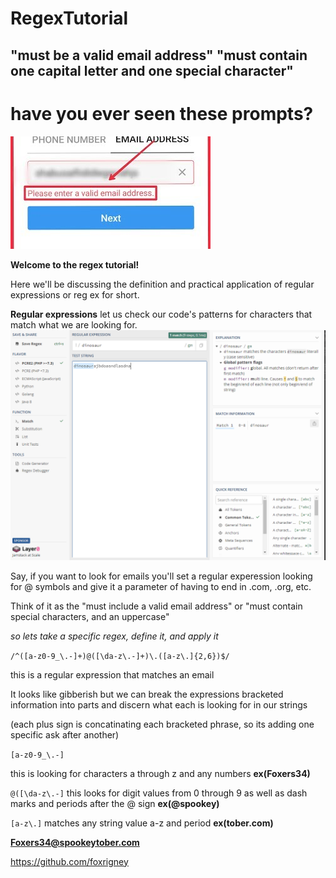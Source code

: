 # RegexTutorial

## "must be a valid email address" "must contain one capital letter and one special character" 

 # have you ever seen these prompts?
 ![regex](regex.jpg)


**Welcome to the regex tutorial!**

Here we'll be discussing the definition and practical application of regular expressions or reg ex for short.

**Regular expressions** let us check our code's patterns for characters that match what we are looking for.
![regexT](regexTutorial.PNG)

Say, if you want to look for emails you'll set a regular experession looking for @ symbols and give it a parameter of having to end in .com, .org, etc.

Think of it as the "must include a valid email address" or "must contain special characters, and an uppercase"

*so lets take a specific regex, define it, and apply it*

`/^([a-z0-9_\.-]+)@([\da-z\.-]+)\.([a-z\.]{2,6})$/`

this is a regular expression that matches an email


It looks like gibberish but we can break the expressions bracketed information into parts and discern what each is looking for in our strings

(each plus sign is concatinating each bracketed phrase, so its adding one specific ask after another)


`[a-z0-9_\.-]`

this is looking for characters a through z and any numbers  **ex(Foxers34)**

`@([\da-z\.-]`
this looks for digit values from 0 through 9 as well as dash marks and periods after the @ sign **ex(@spookey)**

`[a-z\.]`
matches any string value a-z and period **ex(tober.com)**

**Foxers34@spookeytober.com**



https://github.com/foxrigney


